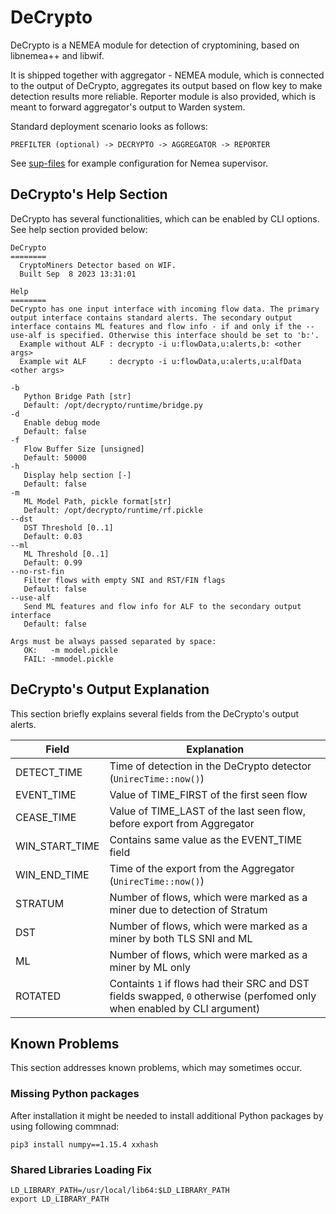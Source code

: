 # DeCrypto
DeCrypto is a NEMEA module for detection of cryptomining, based on libnemea++ and libwif.

It is shipped together with aggregator - NEMEA module, which is connected to the output of DeCrypto, aggregates its output based on flow key to make detection results more reliable. Reporter module is also provided, which is meant to forward aggregator's output to Warden system.

Standard deployment scenario looks as follows:
```
PREFILTER (optional) -> DECRYPTO -> AGGREGATOR -> REPORTER
```

See [sup-files](sup-files/) for example configuration for Nemea supervisor.

## DeCrypto's Help Section
DeCrypto has several functionalities, which can be enabled by CLI options. See help section provided below:
```
DeCrypto
========
  CryptoMiners Detector based on WIF.
  Built Sep  8 2023 13:31:01

Help
========
DeCrypto has one input interface with incoming flow data. The primary output interface contains standard alerts. The secondary output interface contains ML features and flow info - if and only if the --use-alf is specified. Otherwise this interface should be set to 'b:'.
  Example without ALF : decrypto -i u:flowData,u:alerts,b: <other args>
  Example wit ALF     : decrypto -i u:flowData,u:alerts,u:alfData <other args>

-b
   Python Bridge Path [str]
   Default: /opt/decrypto/runtime/bridge.py
-d
   Enable debug mode
   Default: false
-f
   Flow Buffer Size [unsigned]
   Default: 50000
-h
   Display help section [-]
   Default: false
-m
   ML Model Path, pickle format[str]
   Default: /opt/decrypto/runtime/rf.pickle
--dst
   DST Threshold [0..1]
   Default: 0.03
--ml
   ML Threshold [0..1]
   Default: 0.99
--no-rst-fin
   Filter flows with empty SNI and RST/FIN flags
   Default: false
--use-alf
   Send ML features and flow info for ALF to the secondary output interface
   Default: false

Args must be always passed separated by space:
   OK:   -m model.pickle
   FAIL: -mmodel.pickle
```

## DeCrypto's Output Explanation
This section briefly explains several fields from the DeCrypto's output alerts.

|Field|Explanation|
|---|---|
|DETECT_TIME|Time of detection in the DeCrypto detector (`UnirecTime::now()`)|
|EVENT_TIME|Value of TIME_FIRST of the first seen flow|
|CEASE_TIME|Value of TIME_LAST of the last seen flow, before export from Aggregator|
|WIN_START_TIME|Contains same value as the EVENT_TIME field|
|WIN_END_TIME|Time of the export from the Aggregator (`UnirecTime::now()`)|
|STRATUM|Number of flows, which were marked as a miner due to detection of Stratum|
|DST|Number of flows, which were marked as a miner by both TLS SNI and ML|
|ML|Number of flows, which were marked as a miner by ML only|
|ROTATED|Containts `1` if flows had their SRC and DST fields swapped, `0` otherwise (perfomed only when enabled by CLI argument)

## Known Problems
This section addresses known problems, which may sometimes occur.

### Missing Python packages
After installation it might be needed to install additional Python packages by using following commnad:
```
pip3 install numpy==1.15.4 xxhash
```

### Shared Libraries Loading Fix
```
LD_LIBRARY_PATH=/usr/local/lib64:$LD_LIBRARY_PATH
export LD_LIBRARY_PATH
```
